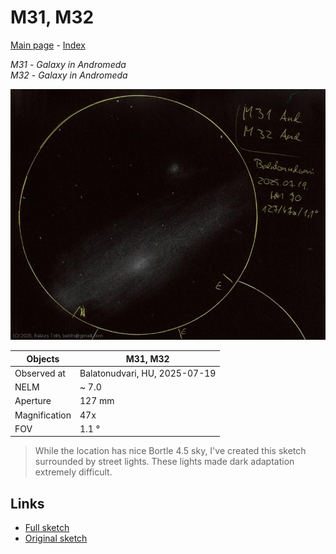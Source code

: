 # M31, M32

[Main page](../index.md) - [Index](../pages/obj_index.md)

_M31_ - _Galaxy in Andromeda_  
_M32_ - _Galaxy in Andromeda_  

![M31, M32](../img/m31-m32-20250722.jpg)

Objects | M31, M32
-|-
Observed at | Balatonudvari, HU, 2025-07-19
NELM | ~ 7.0
Aperture | 127 mm
Magnification | 47x
FOV | 1.1 °


> While the location has nice Bortle 4.5 sky, I've created
> this sketch surrounded by street lights. These lights made
> dark adaptation extremely difficult.

## Links

- [Full sketch](../img/m31-m32-gamma-and-20250722.jpg)
- [Original sketch](../scan/20250722_2.jpg)
